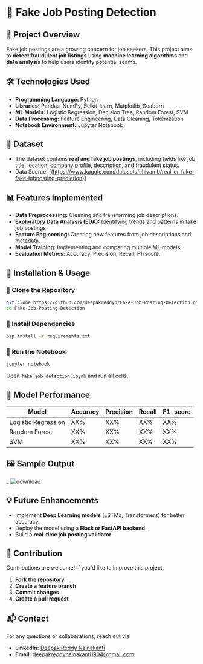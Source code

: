 # 🛑 Fake Job Posting Detection

## 📌 Project Overview
Fake job postings are a growing concern for job seekers. This project aims to **detect fraudulent job listings** using **machine learning algorithms** and **data analysis** to help users identify potential scams.

## 🛠️ Technologies Used
- **Programming Language:** Python
- **Libraries:** Pandas, NumPy, Scikit-learn, Matplotlib, Seaborn
- **ML Models:** Logistic Regression, Decision Tree, Random Forest, SVM
- **Data Processing:** Feature Engineering, Data Cleaning, Tokenization
- **Notebook Environment:** Jupyter Notebook

## 📂 Dataset
- The dataset contains **real and fake job postings**, including fields like job title, location, company profile, description, and fraudulent status.
- Data Source: [(https://www.kaggle.com/datasets/shivamb/real-or-fake-fake-jobposting-prediction)]

## 📊 Features Implemented
- **Data Preprocessing:** Cleaning and transforming job descriptions.
- **Exploratory Data Analysis (EDA):** Identifying trends and patterns in fake job postings.
- **Feature Engineering:** Creating new features from job descriptions and metadata.
- **Model Training:** Implementing and comparing multiple ML models.
- **Evaluation Metrics:** Accuracy, Precision, Recall, F1-score.

## 🚀 Installation & Usage
### 🔹 Clone the Repository
```bash
git clone https://github.com/deepakreddyn/Fake-Job-Posting-Detection.git
cd Fake-Job-Posting-Detection
```
### 🔹 Install Dependencies
```bash
pip install -r requirements.txt
```
### 🔹 Run the Notebook
```bash
jupyter notebook
```
Open `fake_job_detection.ipynb` and run all cells.

## 📌 Model Performance
| Model               | Accuracy | Precision | Recall | F1-score |
|--------------------|----------|----------|--------|---------|
| Logistic Regression | XX%      | XX%      | XX%    | XX%     |
| Random Forest      | XX%      | XX%      | XX%    | XX%     |
| SVM                | XX%      | XX%      | XX%    | XX%     |

## 🖼️ Sample Output
_
![download](https://github.com/user-attachments/assets/82317e80-f3c3-4a79-956d-5a12ada0478e)

## 💡 Future Enhancements
- Implement **Deep Learning models** (LSTMs, Transformers) for better accuracy.
- Deploy the model using a **Flask or FastAPI backend**.
- Build a **real-time job posting validator**.

## 🤝 Contribution
Contributions are welcome! If you'd like to improve this project:
1. **Fork the repository**
2. **Create a feature branch**
3. **Commit changes**
4. **Create a pull request**


## 📬 Contact
For any questions or collaborations, reach out via:
- **LinkedIn:** [Deepak Reddy Nainakanti](https://www.linkedin.com/in/deepak-reddy-nainakanti-42259a223/)
- **Email:** deepakreddynainakanti1904@gmail.com
